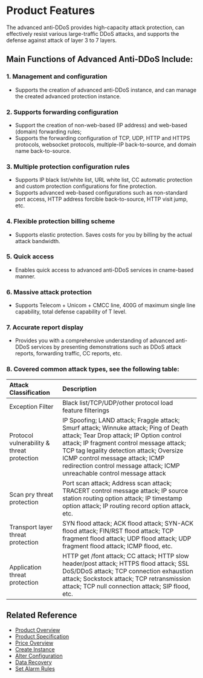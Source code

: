 # Product Features

The advanced anti-DDoS provides high-capacity attack protection, can effectively resist various large-traffic DDoS attacks, and supports the defense against attack of layer 3 to 7 layers.

## Main Functions of Advanced Anti-DDoS Include:

### 1. Management and configuration
- Supports the creation of advanced anti-DDoS instance, and can manage the created advanced protection instance.

### 2. Supports forwarding configuration
- Support the creation of non-web-based (IP address) and web-based (domain) forwarding rules;
- Supports the forwarding configuration of TCP, UDP, HTTP and HTTPS protocols, websocket protocols, multiple-IP back-to-source, and domain name back-to-source.

### 3. Multiple protection configuration rules
- Supports IP black list/white list, URL white list, CC automatic protection and custom protection configurations for fine protection.
- Supports advanced web-based configurations such as non-standard port access, HTTP address forcible back-to-source, HTTP visit jump, etc.

### 4. Flexible protection billing scheme
- Supports elastic protection. Saves costs for you by billing by the actual attack bandwidth.

### 5. Quick access
- Enables quick access to advanced anti-DDoS services in cname-based manner.

### 6. Massive attack protection
- Supports Telecom + Unicom + CMCC line, 400G of maximum single line capability, total defense capability of T level.

### 7. Accurate report display
- Provides you with a comprehensive understanding of advanced anti-DDoS services by presenting demonstrations such as DDoS attack reports, forwarding traffic, CC reports, etc.

### 8. Covered common attack types, see the following table:

| Attack Classification | Description | 
| :- | :- |
| Exception Filter  | Black list/TCP/UDP/other protocol load feature filterings |
| Protocol vulnerability & threat protection | IP Spoofing; LAND attack; Fraggle attack; Smurf attack; Winnuke attack; Ping of Death attack; Tear Drop attack; IP Option control attack; IP fragment control message attack; TCP tag legality detection attack; Oversize ICMP control message attack; ICMP redirection control message attack; ICMP unreachable control message attack |
| Scan pry threat protection | Port scan attack; Address scan attack; TRACERT control message attack; IP source station routing option attack; IP timestamp option attack; IP routing record option attack, etc. |
| Transport layer threat protection | SYN flood attack; ACK flood attack; SYN-ACK flood attack; FIN/RST flood attack; TCP fragment flood attack; UDP flood attack; UDP fragment flood attack; ICMP flood, etc. |
| Application threat protection | HTTP get /font attack; CC attack; HTTP slow header/post attack; HTTPS flood attack; SSL DoS/DDoS attack; TCP connection exhaustion attack; Sockstock attack; TCP retransmission attack; TCP null connection attack; SIP flood, etc. |



## Related Reference

- [Product Overview](../Product-Introduction/Overview.md)
- [Product Specification](../Product-Introduction/Specification.md)
- [Price Overview](../Pricing/Price-Overview.md)
- [Create Instance](../Getting-Started/Create-Instance.md)
- [Alter Configuration](../Operation-Guide/Instance-Management/Modify-Instance-Spec.md)
- [Data Recovery](../Operation-Guide/Backup/Restore-Instance.md)
- [Set Alarm Rules](../Operation-Guide/Monitoring/Alarm-Rules.md)


